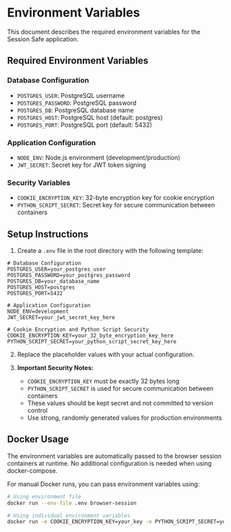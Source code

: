 # Environment Variables

This document describes the required environment variables for the Session Safe application.

## Required Environment Variables

### Database Configuration
- `POSTGRES_USER`: PostgreSQL username
- `POSTGRES_PASSWORD`: PostgreSQL password  
- `POSTGRES_DB`: PostgreSQL database name
- `POSTGRES_HOST`: PostgreSQL host (default: postgres)
- `POSTGRES_PORT`: PostgreSQL port (default: 5432)

### Application Configuration
- `NODE_ENV`: Node.js environment (development/production)
- `JWT_SECRET`: Secret key for JWT token signing

### Security Variables
- `COOKIE_ENCRYPTION_KEY`: 32-byte encryption key for cookie encryption
- `PYTHON_SCRIPT_SECRET`: Secret key for secure communication between containers

## Setup Instructions

1. Create a `.env` file in the root directory with the following template:

```env
# Database Configuration
POSTGRES_USER=your_postgres_user
POSTGRES_PASSWORD=your_postgres_password
POSTGRES_DB=your_database_name
POSTGRES_HOST=postgres
POSTGRES_PORT=5432

# Application Configuration
NODE_ENV=development
JWT_SECRET=your_jwt_secret_key_here

# Cookie Encryption and Python Script Security
COOKIE_ENCRYPTION_KEY=your_32_byte_encryption_key_here
PYTHON_SCRIPT_SECRET=your_python_script_secret_key_here
```

2. Replace the placeholder values with your actual configuration.

3. **Important Security Notes:**
   - `COOKIE_ENCRYPTION_KEY` must be exactly 32 bytes long
   - `PYTHON_SCRIPT_SECRET` is used for secure communication between containers
   - These values should be kept secret and not committed to version control
   - Use strong, randomly generated values for production environments

## Docker Usage

The environment variables are automatically passed to the browser session containers at runtime. No additional configuration is needed when using docker-compose.

For manual Docker runs, you can pass environment variables using:

```bash
# Using environment file
docker run --env-file .env browser-session

# Using individual environment variables
docker run -e COOKIE_ENCRYPTION_KEY=your_key -e PYTHON_SCRIPT_SECRET=your_secret browser-session
``` 